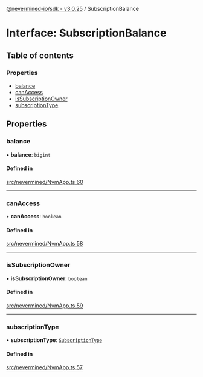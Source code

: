 [@nevermined-io/sdk - v3.0.25](../code-reference.md) / SubscriptionBalance

# Interface: SubscriptionBalance

## Table of contents

### Properties

- [balance](SubscriptionBalance.md#balance)
- [canAccess](SubscriptionBalance.md#canaccess)
- [isSubscriptionOwner](SubscriptionBalance.md#issubscriptionowner)
- [subscriptionType](SubscriptionBalance.md#subscriptiontype)

## Properties

### balance

• **balance**: `bigint`

#### Defined in

[src/nevermined/NvmApp.ts:60](https://github.com/nevermined-io/sdk-js/blob/94c3826129f75a1cbded6d423b6664e7f6d5daaa/src/nevermined/NvmApp.ts#L60)

---

### canAccess

• **canAccess**: `boolean`

#### Defined in

[src/nevermined/NvmApp.ts:58](https://github.com/nevermined-io/sdk-js/blob/94c3826129f75a1cbded6d423b6664e7f6d5daaa/src/nevermined/NvmApp.ts#L58)

---

### isSubscriptionOwner

• **isSubscriptionOwner**: `boolean`

#### Defined in

[src/nevermined/NvmApp.ts:59](https://github.com/nevermined-io/sdk-js/blob/94c3826129f75a1cbded6d423b6664e7f6d5daaa/src/nevermined/NvmApp.ts#L59)

---

### subscriptionType

• **subscriptionType**: [`SubscriptionType`](../enums/SubscriptionType.md)

#### Defined in

[src/nevermined/NvmApp.ts:57](https://github.com/nevermined-io/sdk-js/blob/94c3826129f75a1cbded6d423b6664e7f6d5daaa/src/nevermined/NvmApp.ts#L57)
